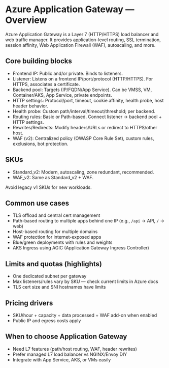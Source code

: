 # Azure Application Gateway — Overview

Azure Application Gateway is a Layer 7 (HTTP/HTTPS) load balancer and web traffic manager. It provides application-level routing, SSL termination, session affinity, Web Application Firewall (WAF), autoscaling, and more.

## Core building blocks

- Frontend IP: Public and/or private. Binds to listeners.
- Listener: Listens on a frontend IP/port/protocol (HTTP/HTTPS). For HTTPS, associates a certificate.
- Backend pool: Targets (IP/FQDN/App Service). Can be VMSS, VM, Container/AKS, App Service, private endpoints.
- HTTP settings: Protocol/port, timeout, cookie affinity, health probe, host header behavior.
- Health probe: Custom path/interval/timeout/threshold; per backend.
- Routing rules: Basic or Path-based. Connect listener -> backend pool + HTTP settings.
- Rewrites/Redirects: Modify headers/URLs or redirect to HTTPS/other host.
- WAF (v2): Centralized policy (OWASP Core Rule Set), custom rules, exclusions, bot protection.

## SKUs

- Standard_v2: Modern, autoscaling, zone redundant, recommended.
- WAF_v2: Same as Standard_v2 + WAF.

Avoid legacy v1 SKUs for new workloads.

## Common use cases

- TLS offload and central cert management
- Path-based routing to multiple apps behind one IP (e.g., `/api` -> API, `/` -> web)
- Host-based routing for multiple domains
- WAF protection for internet-exposed apps
- Blue/green deployments with rules and weights
- AKS Ingress using AGIC (Application Gateway Ingress Controller)

## Limits and quotas (highlights)

- One dedicated subnet per gateway
- Max listeners/rules vary by SKU — check current limits in Azure docs
- TLS cert size and SNI hostnames have limits

## Pricing drivers

- SKU/hour + capacity + data processed + WAF add-on when enabled
- Public IP and egress costs apply

## When to choose Application Gateway

- Need L7 features (path/host routing, WAF, header rewrites)
- Prefer managed L7 load balancer vs NGINX/Envoy DIY
- Integrate with App Service, AKS, or VMs easily
